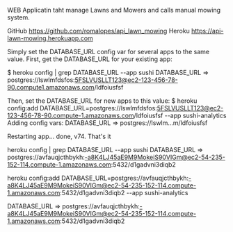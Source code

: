 WEB Applicatin taht manage Lawns and Mowers and calls manual mowing system.

GitHub
	https://github.com/romalopes/api_lawn_mowing
Heroku
	https://api-lawn-mowing.herokuapp.com


Simply set the DATABASE_URL config var for several apps to the same value. First, get the DATABASE_URL for your existing app:

$ heroku config | grep DATABASE_URL  --app sushi DATABASE_URL => postgres://lswlmfdsfos:5FSLVUSLLT123@ec2-123-456-78-90.compute1.amazonaws.com/ldfoiusfsf



Then, set the DATABASE_URL for new apps to this value:
$ heroku config:add DATABASE_URL=postgres://lswlmfdsfos:5FSLVUSLLT123@ec2-123-456-78-90.compute-1.amazonaws.com/ldfoiusfsf --app sushi-analytics
Adding config vars: DATABASE_URL => postgres://lswlm...m/ldfoiusfsf 

Restarting app... done, v74. That's it




heroku config | grep DATABASE_URL  --app sushi DATABASE_URL => postgres://avfauqjcthbykh:-a8K4LJ45aE9M9MokeiS90VIGm@ec2-54-235-152-114.compute-1.amazonaws.com:5432/d1gadvni3diqb2

heroku config:add DATABASE_URL=postgres://avfauqjcthbykh:-a8K4LJ45aE9M9MokeiS90VIGm@ec2-54-235-152-114.compute-1.amazonaws.com:5432/d1gadvni3diqb2 --app sushi-analytics

DATABASE_URL => postgres://avfauqjcthbykh:-a8K4LJ45aE9M9MokeiS90VIGm@ec2-54-235-152-114.compute-1.amazonaws.com:5432/d1gadvni3diqb2